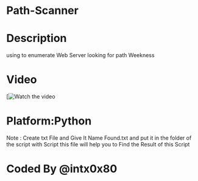 # Path-Scanner

# Description 
<p> using to enumerate Web Server looking for path Weekness 

# Video
[![Watch the video](https://www.youtube.com/watch?v=skRWxa360ds)

# Platform:Python

<p> Note : Create txt File and Give It Name Found.txt and put it in the folder of the script with Script this file will help you to Find the Result of this Script 

# Coded By @intx0x80
